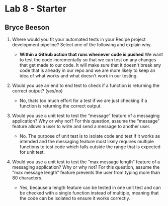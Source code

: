 # Lab 8 - Starter
## Bryce Beeson 

1. Where would you fit your automated tests in your Recipe project development pipeline? Select one of the following and explain why.
    - **Within a Github action that runs whenever code is pushed**
        We want to test the code incrementally so that we can test on any changes that get made to our code. It will make sure that it doesn't break any code that is already in our repo and we are more likely to keep an idea of what works and what doesn't work in our testing. 

2. Would you use an end to end test to check if a function is returning the correct output? (yes/no)
    - No, thats too much effort for a test if we are just checking if a function is returning the correct output.

3. Would you use a unit test to test the “message” feature of a messaging application? Why or why not? For this question, assume the “message” feature allows a user to write and send a message to another user.
    - No. The purpose of unit test is to isolate code and test if it works as intended and the messaging feature most likely requires multiple functions to test code which falls outside the range that is expected for unit test.

4. Would you use a unit test to test the “max message length” feature of a messaging application? Why or why not? For this question, assume the “max message length” feature prevents the user from typing more than 80 characters.
    - Yes, because a length feature can be tested in one unit test and can be checked with a single function instead of multiple, meaning that the code can be isolated to ensure it works correctly.
